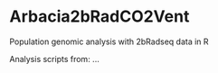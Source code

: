 # Arbacia2bRadCO2Vent
Population genomic analysis with 2bRadseq data in R

Analysis scripts from: ...
